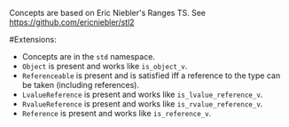 Concepts are based on Eric Niebler's Ranges TS.
See https://github.com/ericniebler/stl2

#Extensions:

- Concepts are in the `std` namespace.
- `Object` is present and works like `is_object_v`.
- `Referenceable` is present and is satisfied iff a reference to the type can be taken (including references).
- `LvalueReference` is present and works like `is_lvalue_reference_v`.
- `RvalueReference` is present and works like `is_rvalue_reference_v`.
- `Reference` is present and works like `is_reference_v`.

